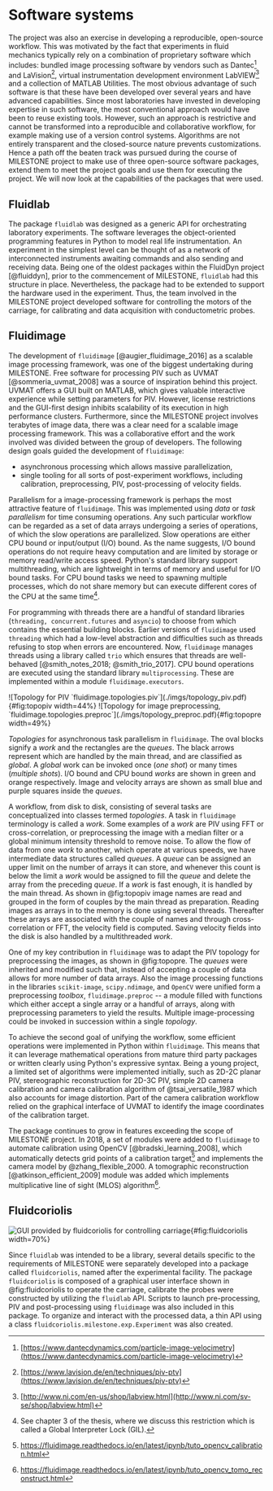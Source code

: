 # Software systems

The project was also an exercise in developing a reproducible, open-source
workflow. This was motivated by the fact that experiments in fluid mechanics
typically rely on a combination of proprietary software which includes: bundled
image processing software by vendors such as Dantec[^d] and LaVision[^la], virtual
instrumentation development environment LabVIEW[^lv] and a collection of MATLAB
Utilities. The most obvious advantage of such software is that these
have been developed over several years and have advanced capabilities. Since most
laboratories have invested in developing expertise in such software, the most
conventional approach would have been to reuse existing tools.
However, such an approach is restrictive and cannot be transformed into a
reproducible and collaborative workflow, for example making use of a version
control systems. Algorithms are not entirely transparent and the closed-source
nature prevents customizations.  Hence a path off the beaten track was pursued
during the course of MILESTONE project to make use of three open-source
software packages, extend them to meet the project goals and use them for
executing the project. We will now look at the capabilities of the packages
that were used.

[^d]: [https://www.dantecdynamics.com/particle-image-velocimetry](https://www.dantecdynamics.com/particle-image-velocimetry)
[^la]: [https://www.lavision.de/en/techniques/piv-ptv](https://www.lavision.de/en/techniques/piv-ptv)
[^lv]: [http://www.ni.com/en-us/shop/labview.html](http://www.ni.com/sv-se/shop/labview.html)

## Fluidlab

The package `fluidlab` was designed as a generic API for orchestrating
laboratory experiments. The software leverages the object-oriented programming
features in Python to model real life instrumentation. An experiment in the
simplest level can be thought of as a network of interconnected instruments
awaiting commands and also sending and receiving data. Being one of the oldest
packages within the FluidDyn project [@fluiddyn], prior to the commencement of
MILESTONE, `fluidlab` had this structure in place. Nevertheless, the package had to be
extended to support the hardware used in the experiment. Thus,
the team involved in the MILESTONE project developed software for controlling
the motors of the carriage, for calibrating and data acquisition with
conductometric probes.

## Fluidimage

The development of `fluidimage` [@augier_fluidimage_2016] as a scalable image
processing framework, was one of the biggest undertaking during MILESTONE. Free
software for processing PIV such as UVMAT [@sommeria_uvmat_2008] was a source
of inspiration behind this project. UVMAT offers a GUI built on
MATLAB, which gives valuable interactive experience while setting parameters
for PIV. However, license restrictions and the GUI-first design inhibits
scalability of its execution in high performance clusters.  Furthermore, since
the MILESTONE project involves terabytes of image data, there was a clear need for
a scalable image processing framework. This was a collaborative effort and the
work involved was divided between the group of developers. The following design
goals guided the development of `fluidimage`:

* asynchronous processing which allows massive parallelization,
* single tooling for all sorts of post-experiment workflows, including calibration,
  preprocessing, PIV, post-processing of velocity fields.


Parallelism for a image-processing framework is perhaps the most attractive
feature of `fluidimage`. This was implemented using _data_ or _task
parallelism_ for time consuming operations. Any such particular workflow can be
regarded as a set of data arrays undergoing a series of operations, of which
the slow operations are parallelized. Slow operations are either CPU bound or
input/output (I/O) bound. As the name suggests, I/O bound operations do not
require heavy computation and are limited
by storage or memory read/write access speed. Python's standard library support
multithreading, which are lightweight in terms of memory and useful for I/O
bound tasks. For CPU bound tasks we need to spawning multiple processes, which
do not share memory but can execute different cores of the CPU at the same
time[^gil].
<!-- The code can process keeping multiple threads alive at the same time -->
<!-- (concurrent) but only one one thread would be given instruction at a particular -->
<!-- time (not parallel). Since I/O instructions take some time in fulfilling the -->
<!-- task, the thread involved can be put to "sleep" for a brief amount of time. -->
For programming with threads there are a handful of standard libraries
(`threading, concurrent.futures` and `asyncio`) to choose from which contains
the essential building blocks.  Earlier versions of `fluidimage` used
`threading` which had a low-level abstraction and difficulties such as threads
refusing to stop when errors are encountered.  Now, `fluidimage` manages
threads using a library called `trio` which ensures that threads are
well-behaved [@smith_notes_2018; @smith_trio_2017].  CPU bound operations are
executed using the standard library `multiprocessing`. These are implemented
within a module `fluidimage.executors`.

[^gil]: See chapter 3 of the thesis, where we discuss this restriction which is called a
      Global Interpreter Lock (GIL).


<div id="fig:topologies">
![Topology for PIV `fluidimage.topologies.piv`](./imgs/topology_piv.pdf){#fig:topopiv width=44%}
![Topology for image preprocessing, `fluidimage.topologies.preproc`](./imgs/topology_preproc.pdf){#fig:topopre width=49%}

_Topologies_ for asynchronous task parallelism in `fluidimage`. The oval blocks
signify a _work_ and the rectangles are the _queues_. The black arrows
represent which are handled by the main thread, and are classified as _global_.
A _global_ work can be invoked once (_one shot_) or many times (_multiple
shots_). I/O bound and CPU bound _works_ are shown in green and orange
respectively. Image and velocity arrays are shown as small blue and purple
squares inside the _queues_.
</div>

A workflow, from disk to disk, consisting of several tasks are conceptualized
into classes termed _topologies_.  A task in `fluidimage` terminology is called
a _work_. Some examples of a _work_ are PIV using FFT or cross-correlation, or
preprocessing the image with a median filter or a global minimum intensity
threshold to remove noise.  To allow the flow of data from one _work_ to
another, which operate at various speeds, we have intermediate data structures
called _queues_. A _queue_ can be assigned an upper limit on the number of
arrays it can store, and whenever this count is below the limit a _work_ would
be assigned to fill the _queue_ and delete the array from the preceding
_queue_. If a _work_ is fast enough, it is handled by the main thread. As shown
in @fig:topopiv image names are read and grouped in the form of couples by the
main thread as preparation.  Reading images as arrays in to the memory is done
using several threads. Thereafter these arrays are associated with the couple
of names and through cross-correlation or FFT, the velocity field is computed.
Saving velocity fields into the disk is also handled by a multithreaded _work_.

One of my key contribution in `fluidimage` was to adapt the PIV topology for
preprocessing the images, as shown in @fig:topopre. The _queues_ were inherited
and modified such that, instead of accepting a couple of data allows for more
number of data arrays.  Also the image processing functions in the libraries
`scikit-image`, `scipy.ndimage`, and `OpenCV` were unified form a preprocessing
_toolbox_, `fluidimage.preproc` -- a module filled with functions which either
accept a single array or a handful of arrays, along with preprocessing
parameters to yield the results. Multiple image-processing could be invoked in
succession within a single _topology_.

To achieve the second goal of unifying the workflow, some efficient operations
were implemented in Python within `fluidimage`. This means that it can leverage
mathematical operations from mature third party packages or written clearly
using Python's expressive syntax. Being a young project, a limited
set of algorithms were implemented initially, such as 2D-2C planar PIV,
stereographic reconstruction for 2D-3C PIV, simple 2D camera calibration and
camera calibration algorithm of @tsai_versatile_1987 which also accounts for
image distortion. Part of the camera calibration workflow relied on the
graphical interface of UVMAT to identify the image coordinates of the
calibration target.

The package continues to grow in features exceeding the scope of MILESTONE
project. In 2018, a set of modules were added to `fluidimage` to automate
calibration using OpenCV [@bradski_learning_2008], which automatically detects
grid points of a calibration target[^cv] and implements the camera model by
@zhang_flexible_2000. A tomographic reconstruction [@atkinson_efficient_2009]
module was added which implements multiplicative line of sight (MLOS)
algorithm[^tomo].

[^cv]: https://fluidimage.readthedocs.io/en/latest/ipynb/tuto_opencv_calibration.html
[^tomo]: https://fluidimage.readthedocs.io/en/latest/ipynb/tuto_opencv_tomo_reconstruct.html

## Fluidcoriolis

![GUI provided by
`fluidcoriolis` for controlling
carriage](./imgs/MILESTONE/fluidcoriolis22.png){#fig:fluidcoriolis width=70%}

Since `fluidlab` was intended to be a library, several details specific to the
requirements of MILESTONE were separately developed into a package called
`fluidcoriolis`, named after the experimental facility.
The package `fluidcoriolis` is composed of a graphical user interface shown in
@fig:fluidcoriolis to operate the carriage, calibrate the probes were constructed by
utilizing the `fluidlab` API. Scripts to launch pre-processing, PIV and
post-processing using `fluidimage` was also included in this package. To
organize and interact with the processed data, a thin API using a class
`fluidcoriolis.milestone.exp.Experiment` was also created.

